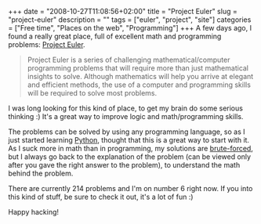 +++
date = "2008-10-27T11:08:56+02:00"
title = "Project Euler"
slug = "project-euler"
description = ""
tags = ["euler", "project", "site"]
categories = ["Free time", "Places on the web", "Programming"]
+++
A few days ago, I found a really great place, full of excellent math and programming problems: <a href="http://projecteuler.net/" target="_blank">Project Euler</a>.

<blockquote>
Project Euler is a series of challenging mathematical/computer programming problems that will require more than just mathematical insights to solve. Although mathematics will help you arrive at elegant and efficient methods, the use of a computer and programming skills will be required to solve most problems.
</blockquote>

I was long looking for this kind of place, to get my brain do some serious thinking :) It's a great way to improve logic and math/programming skills.

The problems can be solved by using any programming language, so as I just started learning <a href="http://python.org" target="_blank">Python</a>, thought that this is a great way to start with it. As I suck more in math than in programming, my solutions are <a href="http://en.wikipedia.org/wiki/Brute-force_search" target="_blank">brute-forced</a>, but I always go back to the explanation of the problem (can be viewed only after you gave the right answer to the problem), to understand the math behind the problem.

There are currently 214 problems and I'm on number 6 right now. If you into this kind of stuff, be sure to check it out, it's a lot of fun :)

Happy hacking!
